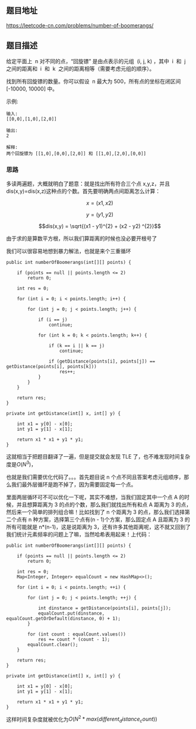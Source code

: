 ## 题目地址

https://leetcode-cn.com/problems/number-of-boomerangs/

## 题目描述

给定平面上  n 对不同的点，“回旋镖” 是由点表示的元组  (i, j, k) ，其中  i  和  j  之间的距离和  i  和  k  之间的距离相等（需要考虑元组的顺序）。

找到所有回旋镖的数量。你可以假设  n 最大为 500，所有点的坐标在闭区间 [-10000, 10000] 中。

示例:

```
输入:
[[0,0],[1,0],[2,0]]

输出:
2

解释:
两个回旋镖为 [[1,0],[0,0],[2,0]] 和 [[1,0],[2,0],[0,0]]
```

### 思路

多读两遍题，大概就明白了题意：就是找出所有符合三个点 x,y,z，并且 dis(x,y)=dis(x,z)这种点的个数。首先要明确两点间距离怎么计算：

$$x=(x1,x2)$$

$$y=(y1,y2)$$

$$dis(x,y) = \sqrt{(x1 - y1)^{2} + (x2 - y2) ^{2}}$$

由于求的是算数平方根，所以我们算距离的时候也没必要开根号了

我们可以很容易地想到暴力解法，也就是来个三重循环

```
public int numberOfBoomerangs(int[][] points) {

    if (points == null || points.length <= 2)
        return 0;

    int res = 0;

    for (int i = 0; i < points.length; i++) {

        for (int j = 0; j < points.length; j++) {

            if (i == j)
                continue;

            for (int k = 0; k < points.length; k++) {

                if (k == i || k == j)
                    continue;

                if (getDistance(points[i], points[j]) == getDistance(points[i], points[k]))
                    res++;
            }
        }
    }

    return res;
}

private int getDistance(int[] x, int[] y) {

    int x1 = y[0] - x[0];
    int y1 = y[1] - x[1];

    return x1 * x1 + y1 * y1;
}
```

这就相当于把题目翻译了一遍，但是提交就会发现 TLE 了，也不难发现时间复杂度是$O(N^{3})$，

也就是我们需要优化代码了。。。首先题目说 n 个点不同且答案考虑元组顺序，那么我们最外层循环是跑不掉了，因为需要固定每一个点。

里面两层循环可不可以优化一下呢，其实不难想，当我们固定其中一个点 A 的时候，并且想算距离为 3 的点的个数，那么我们就找出所有和点 A 距离为 3 的点，然后来一个简单的排列组合嘛！比如找到了 n 个距离为 3 的点，那么我们选择第二个点有 n 种方案，选择第三个点有(n - 1)个方案，那么固定点 A 且距离为 3 的所有可能就是 n\*(n-1)，这是说距离为 3，还有许多其他距离呢，这不就又回到了我们统计元素频率的问题上了嘛，当然哈希表用起来！上代码：

```
public int numberOfBoomerangs(int[][] points) {

    if (points == null || points.length <= 2)
        return 0;

    int res = 0;
    Map<Integer, Integer> equalCount = new HashMap<>();

    for (int i = 0; i < points.length; ++i) {

        for (int j = 0; j < points.length; ++j) {

            int dinstance = getDistance(points[i], points[j]);
            equalCount.put(dinstance, equalCount.getOrDefault(dinstance, 0) + 1);
        }

        for (int count : equalCount.values())
            res += count * (count - 1);
        equalCount.clear();
    }

    return res;
}

private int getDistance(int[] x, int[] y) {

    int x1 = y[0] - x[0];
    int y1 = y[1] - x[1];

    return x1 * x1 + y1 * y1;
}
```

这样时间复杂度就被优化为$O(N^{2} * max(different_distance_count))$

